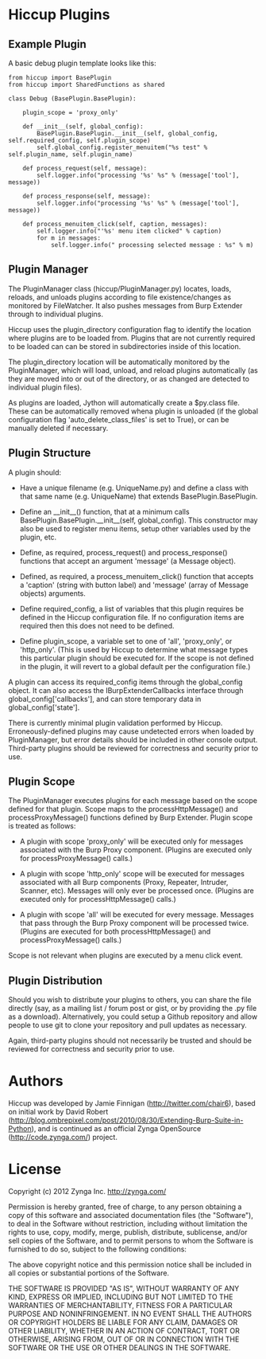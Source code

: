 Hiccup Plugins
==============

Example Plugin
--------------
A basic debug plugin template looks like this:

    from hiccup import BasePlugin
    from hiccup import SharedFunctions as shared
    
    class Debug (BasePlugin.BasePlugin):
    
        plugin_scope = 'proxy_only'
    
        def __init__(self, global_config):
            BasePlugin.BasePlugin.__init__(self, global_config, self.required_config, self.plugin_scope)
            self.global_config.register_menuitem("%s test" % self.plugin_name, self.plugin_name)
    
        def process_request(self, message):
            self.logger.info("processing '%s' %s" % (message['tool'], message))
    
        def process_response(self, message):
            self.logger.info("processing '%s' %s" % (message['tool'], message))
    
        def process_menuitem_click(self, caption, messages):
            self.logger.info("'%s' menu item clicked" % caption)
            for m in messages:
                self.logger.info(" processing selected message : %s" % m)


Plugin Manager
--------------

The PluginManager class (hiccup/PluginManager.py) locates, loads, reloads, and unloads plugins according to file existence/changes as monitored by FileWatcher.  It also pushes messages from Burp Extender through to individual plugins.

Hiccup uses the plugin\_directory configuration flag to identify the location where plugins are to be loaded from.  Plugins that are not currently required to be loaded can can be stored in subdirectories inside of this location.

The plugin\_directory location will be automatically monitored by the PluginManager, which will load, unload, and reload plugins automatically (as they are moved into or out of the directory, or as changed are detected to individual plugin files).

As plugins are loaded, Jython will automatically create a $py.class file.  These can be automatically removed whena  plugin is unloaded (if the global configuration flag 'auto\_delete\_class\_files' is set to True), or can be manually deleted if necessary.


Plugin Structure
----------------
A plugin should:

* Have a unique filename (e.g. UniqueName.py) and define a class with that same name (e.g. UniqueName) that extends BasePlugin.BasePlugin.

* Define an \_\_init\_\_() function, that at a minimum calls BasePlugin.BasePlugin.\_\_init\_\_(self, global\_config).  This constructor may also be used to register menu items, setup other variables used by the plugin, etc.

* Define, as required, process\_request() and process\_response() functions that accept an argument 'message' (a Message object).

* Defined, as required, a process\_menuitem\_click() function that accepts a 'caption' (string with button label) and 'message' (array of Message objects) arguments.

* Define required\_config, a list of variables that this plugin requires be defined in the Hiccup configuration file.  If no configuration items are required then this does not need to be defined.

* Define plugin\_scope, a variable set to one of 'all', 'proxy\_only', or 'http\_only'.  (This is used by Hiccup to determine what message types this particular plugin should be executed for.  If the scope is not defined in the plugin, it will revert to a global default per the configuration file.)

A plugin can access its required\_config items through the global\_config object.  It can also access the IBurpExtenderCallbacks interface through global\_config['callbacks'], and can store temporary data in global\_config['state'].

There is currently minimal plugin validation performed by Hiccup.  Erroneously-defined plugins may cause undetected errors when loaded by PluginManager, but error details should be included in other console output.  Third-party plugins should be reviewed for correctness and security prior to use.

Plugin Scope
------------
The PluginManager executes plugins for each message based on the scope defined for that plugin.  Scope maps to the processHttpMessage() and processProxyMessage() functions defined by Burp Extender.  Plugin scope is treated as follows:

* A plugin with scope 'proxy\_only' will be executed only for messages associated with the Burp Proxy component.  (Plugins are executed only for processProxyMessage() calls.)

* A plugin with scope 'http\_only' scope will be executed for messages associated with all Burp components (Proxy, Repeater, Intruder, Scanner, etc).  Messages will only ever be processed once. (Plugins are executed only for processHttpMessage() calls.)

* A plugin with scope 'all' will be executed for every message.  Messages that pass through the Burp Proxy component will be processed twice.  (Plugins are executed for both processHttpMessage() and processProxyMessage() calls.)

Scope is not relevant when plugins are executed by a menu click event.

Plugin Distribution
-------------------
Should you wish to distribute your plugins to others, you can share the file directly (say, as a mailing list / forum post or gist, or by providing the .py file as a download).  Alternatively, you could setup a Github repository and allow people to use git to clone your repository and pull updates as necessary.

Again, third-party plugins should not necessarily be trusted and should be reviewed for correctness and security prior to use.


Authors
=======
Hiccup was developed by Jamie Finnigan (http://twitter.com/chair6), based on initial work by David Robert (http://blog.ombrepixel.com/post/2010/08/30/Extending-Burp-Suite-in-Python), and is continued as an official Zynga OpenSource (http://code.zynga.com/) project.


License
=======
Copyright (c) 2012 Zynga Inc. http://zynga.com/

Permission is hereby granted, free of charge, to any person obtaining a copy of this software and associated documentation files (the "Software"), to deal in the Software without restriction, including without limitation the rights to use, copy, modify, merge, publish, distribute, sublicense, and/or sell copies of the Software, and to permit persons to whom the Software is furnished to do so, subject to the following conditions:

The above copyright notice and this permission notice shall be included in all copies or substantial portions of the Software.

THE SOFTWARE IS PROVIDED "AS IS", WITHOUT WARRANTY OF ANY KIND, EXPRESS OR IMPLIED, INCLUDING BUT NOT LIMITED TO THE WARRANTIES OF MERCHANTABILITY, FITNESS FOR A PARTICULAR PURPOSE AND NONINFRINGEMENT. IN NO EVENT SHALL THE AUTHORS OR COPYRIGHT HOLDERS BE LIABLE FOR ANY CLAIM, DAMAGES OR OTHER LIABILITY, WHETHER IN AN ACTION OF CONTRACT, TORT OR OTHERWISE, ARISING FROM, OUT OF OR IN CONNECTION WITH THE SOFTWARE OR THE USE OR OTHER DEALINGS IN THE SOFTWARE.
